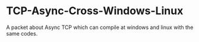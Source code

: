 # TCP-Async-Cross-Windows-Linux
A packet about Async TCP which can compile at windows and linux with the same codes.
